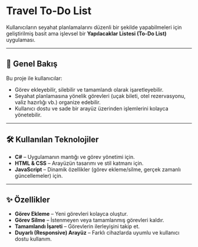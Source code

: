 # Travel To-Do List

Kullanıcıların seyahat planlamalarını düzenli bir şekilde yapabilmeleri için geliştirilmiş basit ama işlevsel bir **Yapılacaklar Listesi (To-Do List)** uygulaması.

---

## 📌 Genel Bakış

Bu proje ile kullanıcılar:
- Görev ekleyebilir, silebilir ve tamamlandı olarak işaretleyebilir.
- Seyahat planlamasına yönelik görevleri (uçak bileti, otel rezervasyonu, valiz hazırlığı vb.) organize edebilir.
- Kullanıcı dostu ve sade bir arayüz üzerinden işlemlerini kolayca yönetebilir.

---

## 🛠️ Kullanılan Teknolojiler

- **C#** – Uygulamanın mantığı ve görev yönetimi için.  
- **HTML & CSS** – Arayüzün tasarımı ve stil katmanı için.  
- **JavaScript** – Dinamik özellikler (görev ekleme/silme, gerçek zamanlı güncellemeler) için.  

---

## ✨ Özellikler

- **Görev Ekleme** – Yeni görevleri kolayca oluştur.  
- **Görev Silme** – İstenmeyen veya tamamlanmış görevleri kaldır.  
- **Tamamlandı İşareti** – Görevlerin ilerleyişini takip et.  
- **Duyarlı (Responsive) Arayüz** – Farklı cihazlarda uyumlu ve kullanıcı dostu kullanım.  

